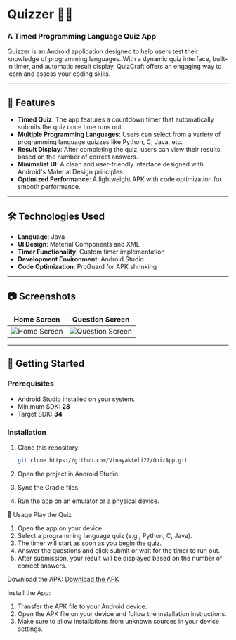 # Quizzer 🧠✨  
### A Timed Programming Language Quiz App  

Quizzer is an Android application designed to help users test their knowledge of programming languages. With a dynamic quiz interface, built-in timer, and automatic result display, QuizCraft offers an engaging way to learn and assess your coding skills.

---

## 🌟 Features  

- **Timed Quiz**: The app features a countdown timer that automatically submits the quiz once time runs out.  
- **Multiple Programming Languages**: Users can select from a variety of programming language quizzes like Python, C, Java, etc.  
- **Result Display**: After completing the quiz, users can view their results based on the number of correct answers.  
- **Minimalist UI**: A clean and user-friendly interface designed with Android's Material Design principles.  
- **Optimized Performance**: A lightweight APK with code optimization for smooth performance.  

---

## 🛠️ Technologies Used  

- **Language**: Java  
- **UI Design**: Material Components and XML  
- **Timer Functionality**: Custom timer implementation  
- **Development Environment**: Android Studio  
- **Code Optimization**: ProGuard for APK shrinking  

---

## 📷 Screenshots  

| **Home Screen**            | **Question Screen**          |  
|----------------------------|------------------------------|  
| ![Home Screen](https://github.com/YourUsername/QuizCraft/blob/master/Home.jpg) | ![Question Screen](https://github.com/YourUsername/QuizCraft/blob/master/Question.jpg) |  

---

## 🚀 Getting Started  

### Prerequisites  
- Android Studio installed on your system.  
- Minimum SDK: **28**  
- Target SDK: **34**  

### Installation  
1. Clone this repository:  

   ```bash
   git clone https://github.com/Vinayakteli22/QuizApp.git
2. Open the project in Android Studio.
3. Sync the Gradle files.
4. Run the app on an emulator or a physical device.

🚀 Usage
Play the Quiz
1. Open the app on your device.
2. Select a programming language quiz (e.g., Python, C, Java).
3. The timer will start as soon as you begin the quiz.
4. Answer the questions and click submit or wait for the timer to run out.
5. After submission, your result will be displayed based on the number of correct answers.

Download the APK:
[Download the APK](https://github.com/Vinayakteli22/QuizApp/releases/download/QuizApp/Quizzer.apk)

Install the App:
1. Transfer the APK file to your Android device.
2. Open the APK file on your device and follow the installation instructions.
3. Make sure to allow installations from unknown sources in your device settings.

